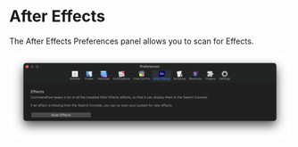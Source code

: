 # After Effects

The After Effects Preferences panel allows you to scan for Effects.

![](../static/prefs-after-effects.png)
